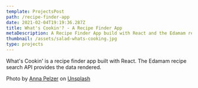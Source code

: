 ```yaml
---
template: ProjectsPost
path: /recipe-finder-app
date: 2021-02-04T19:19:36.287Z
title: What's Cookin'? - A Recipe Finder App
metaDescription: A Recipe Finder App build with React and the Edamam recipe search API
thumbnail: /assets/salad-whats-cooking.jpg
type: projects
---
```

What's Cookin' is a recipe finder app built with React. The Edamam recipe search API provides the data rendered. 



Photo by [Anna Pelzer](https://unsplash.com/@annapelzer?utm_source=unsplash&utm_medium=referral&utm_content=creditCopyText) on [Unsplash](https://unsplash.com/s/photos/salad?utm_source=unsplash&utm_medium=referral&utm_content=creditCopyText)